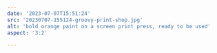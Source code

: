 ```yaml
---
date: '2023-07-07T15:51:24'
src: '20230707-155124-groovy-print-shop.jpg'
alt: 'bold orange paint on a screen print press, ready to be used'
aspect: '3:2'

---
```

